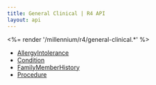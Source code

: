 ```yaml
---
title: General Clinical | R4 API
layout: api
---
```


<%= render '/millennium/r4/general-clinical.*' %>

* [AllergyIntolerance](../general-clinical/allergy-intolerance)
* [Condition](../general-clinical/condition)
* [FamilyMemberHistory](../general-clinical/family-member-history)
* [Procedure](../general-clinical/procedure)
